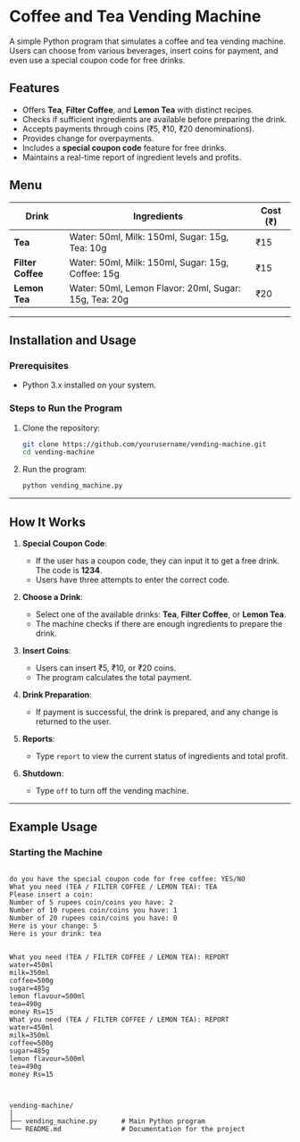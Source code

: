 # Coffee and Tea Vending Machine

A simple Python program that simulates a coffee and tea vending machine. Users can choose from various beverages, insert coins for payment, and even use a special coupon code for free drinks.

## Features

- Offers **Tea**, **Filter Coffee**, and **Lemon Tea** with distinct recipes.
- Checks if sufficient ingredients are available before preparing the drink.
- Accepts payments through coins (₹5, ₹10, ₹20 denominations).
- Provides change for overpayments.
- Includes a **special coupon code** feature for free drinks.
- Maintains a real-time report of ingredient levels and profits.

## Menu

| Drink         | Ingredients                                 | Cost (₹) |
|---------------|--------------------------------------------|----------|
| **Tea**       | Water: 50ml, Milk: 150ml, Sugar: 15g, Tea: 10g | ₹15      |
| **Filter Coffee** | Water: 50ml, Milk: 150ml, Sugar: 15g, Coffee: 15g | ₹15      |
| **Lemon Tea** | Water: 50ml, Lemon Flavor: 20ml, Sugar: 15g, Tea: 20g | ₹20      |

---

## Installation and Usage

### Prerequisites
- Python 3.x installed on your system.

### Steps to Run the Program
1. Clone the repository:
    ```bash
    git clone https://github.com/yourusername/vending-machine.git
    cd vending-machine
    ```
2. Run the program:
    ```bash
    python vending_machine.py
    ```

---

## How It Works

1. **Special Coupon Code**:  
   - If the user has a coupon code, they can input it to get a free drink. The code is **1234**.
   - Users have three attempts to enter the correct code.

2. **Choose a Drink**:  
   - Select one of the available drinks: **Tea**, **Filter Coffee**, or **Lemon Tea**.
   - The machine checks if there are enough ingredients to prepare the drink.

3. **Insert Coins**:  
   - Users can insert ₹5, ₹10, or ₹20 coins.
   - The program calculates the total payment.

4. **Drink Preparation**:  
   - If payment is successful, the drink is prepared, and any change is returned to the user.

5. **Reports**:  
   - Type `report` to view the current status of ingredients and total profit.

6. **Shutdown**:  
   - Type `off` to turn off the vending machine.

---

## Example Usage

### Starting the Machine
```plaintext

do you have the special coupon code for free coffee: YES/NO
What you need (TEA / FILTER COFFEE / LEMON TEA): TEA
Please insert a coin: 
Number of 5 rupees coin/coins you have: 2
Number of 10 rupees coin/coins you have: 1
Number of 20 rupees coin/coins you have: 0
Here is your change: 5
Here is your drink: tea


What you need (TEA / FILTER COFFEE / LEMON TEA): REPORT
water=450ml
milk=350ml
coffee=500g
sugar=485g
lemon flavour=500ml
tea=490g
money Rs=15
What you need (TEA / FILTER COFFEE / LEMON TEA): REPORT
water=450ml
milk=350ml
coffee=500g
sugar=485g
lemon flavour=500ml
tea=490g
money Rs=15



vending-machine/
│
├── vending_machine.py      # Main Python program
└── README.md               # Documentation for the project







